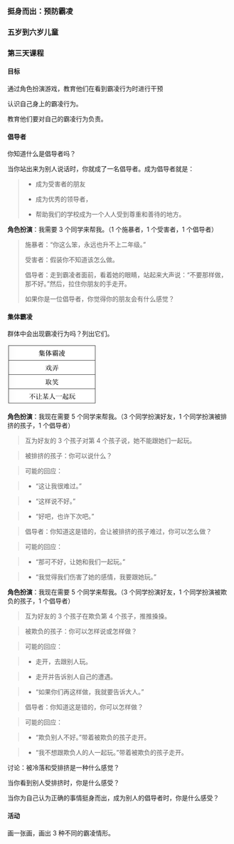 ### 挺身而出：预防霸凌

### 五岁到六岁儿童

### 第三天课程

#### 目标

通过角色扮演游戏，教育他们在看到霸凌行为时进行干预

认识自己身上的霸凌行为。

教育他们要对自己的霸凌行为负责。

#### 倡导者

你知道什么是倡导者吗？

当你站出来为别人说话时，你就成了一名倡导者。成为倡导者就是：

> * 成为受害者的朋友
> 
> * 成为优秀的领导者，
> 
> * 帮助我们的学校成为一个人人受到尊重和善待的地方。

**角色扮演**：我需要 3 个同学来帮我。（1 个施暴者，1 个受害者，1 个倡导者）

> 施暴者：“你这么笨，永远也升不上二年级。”
> 
> 受害者：假装你不知道该怎么做。
> 
> 倡导者：走到霸凌者面前，看着她的眼睛，站起来大声说：“不要那样做，那不好。”然后，拉住你朋友的手走开。
> 
> 如果你是一位倡导者，你觉得你的朋友会有什么感觉？

#### 集体霸凌

群体中会出现霸凌行为吗？列出它们。

![](/assets/QQ20160803-0.png)

**角色扮演**：我现在需要 5 个同学来帮我。（3 个同学扮演好友，1 个同学扮演被排挤的孩子，1 个倡导者） 

> 互为好友的 3 个孩子对第 4 个孩子说，她不能跟她们一起玩。

> 被排挤的孩子：你可以说什么？

> 可能的回应：

>*  “这让我很难过。” 

>* “这样说不好。”

>* “好吧，也许下次吧。”

> 倡导者：你知道这是错的，会让被排挤的孩子难过，你可以怎么做？

> 可能的回应：

>* “那可不好，让她和我们一起玩。”

>* “我觉得我们伤害了她的感情，我要跟她玩。”

**角色扮演**：我现在需要 5 个同学来帮我。（3 个同学扮演好友，1 个同学扮演被欺负的孩子，1 个倡导者）

> 互为好友的 3 个孩子在欺负第 4 个孩子，推推搡搡。

> 被欺负的孩子：你可以怎样说或怎样做？

> 可能的回应：

>* 走开，去跟别人玩。

>* 走开并告诉别人自己的遭遇。

>* “如果你们再这样做，我就要告诉大人。”

> 倡导者：你知道这是错的，你可以怎样做？

> 可能的回应：

>* “欺负别人不好。”带着被欺负的孩子走开。

>* “我不想跟欺负人的人一起玩。”带着被欺负的孩子走开。

讨论：被冷落和受排挤是一种什么感觉？

当你看到别人受排挤时，你是什么感受？

当你为自己认为正确的事情挺身而出，成为别人的倡导者时，你是什么感受？

#### 活动

画一张画，画出 3 种不同的霸凌情形。


